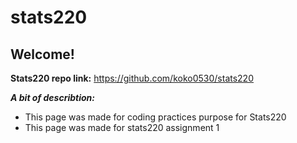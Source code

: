 # stats220

## Welcome!

**Stats220 repo link:** https://github.com/koko0530/stats220

***A bit of describtion:***

* This page was made for coding practices purpose for Stats220
* This page was made for stats220 assignment 1
